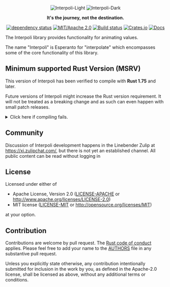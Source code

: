<div align="center">

![Interpoli-Light](https://github.com/user-attachments/assets/182a02e1-6227-4562-9a39-c715cc042705#gh-light-mode-only)
![Interpoli-Dark](https://github.com/user-attachments/assets/97238cae-9aa8-4ec3-aede-c02ef4ebfe88#gb-dark-mode-only)


**It's the journey, not the destination.**

<!-- TODO: Fix [![Linebender Zulip, #kurbo stream](https://img.shields.io/badge/Linebender-%23kurbo-red?logo=Zulip)](https://xi.zulipchat.com/#narrow/stream/260979-kurbo) -->
[![dependency status](https://deps.rs/repo/github/linebender/interpoli/status.svg)](https://deps.rs/repo/github/linebender/interpoli)
[![MIT/Apache 2.0](https://img.shields.io/badge/license-MIT%2FApache-blue.svg)](#license)
[![Build status](https://github.com/linebender/interpoli/workflows/CI/badge.svg)](https://github.com/linebender/interpoli/actions)
[![Crates.io](https://img.shields.io/crates/v/interpoli.svg)](https://crates.io/crates/interpoli)
[![Docs](https://docs.rs/interpoli/badge.svg)](https://docs.rs/interpoli)

</div>

The Interpoli library provides functionality for animating values.

The name "Interpoli" is Esperanto for "interpolate" which encompasses some of the core functionality of this library.

## Minimum supported Rust Version (MSRV)

This version of Interpoli has been verified to compile with **Rust 1.75** and later.

Future versions of Interpoli might increase the Rust version requirement.
It will not be treated as a breaking change and as such can even happen with small patch releases.

<details>
<summary>Click here if compiling fails.</summary>

As time has passed, some of Interpoli's dependencies could have released versions with a higher Rust requirement.
If you encounter a compilation issue due to a dependency and don't want to upgrade your Rust toolchain, then you could downgrade the dependency.

```sh
# Use the problematic dependency's name and version
cargo update -p package_name --precise 0.1.1
```
</details>

## Community

<!-- TODO: Fix [![Linebender Zulip, #kurbo stream](https://img.shields.io/badge/Linebender-%23kurbo-red?logo=Zulip)](https://xi.zulipchat.com/#narrow/stream/260979-kurbo) -->

Discussion of Interpoli development happens in the Linebender Zulip at <https://xi.zulipchat.com/>, but there is not yet an established channel.
All public content can be read without logging in

## License

Licensed under either of

- Apache License, Version 2.0
   ([LICENSE-APACHE](LICENSE-APACHE) or <http://www.apache.org/licenses/LICENSE-2.0>)
- MIT license
   ([LICENSE-MIT](LICENSE-MIT) or <http://opensource.org/licenses/MIT>)

at your option.

## Contribution

Contributions are welcome by pull request. The [Rust code of conduct] applies.
Please feel free to add your name to the [AUTHORS] file in any substantive pull request.

Unless you explicitly state otherwise, any contribution intentionally submitted
for inclusion in the work by you, as defined in the Apache-2.0 license, shall be
licensed as above, without any additional terms or conditions.

[Rust Code of Conduct]: https://www.rust-lang.org/policies/code-of-conduct
[AUTHORS]: ./AUTHORS
